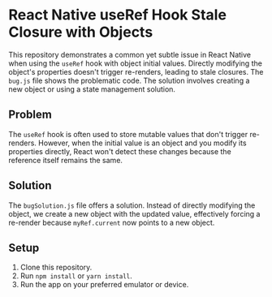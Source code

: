 # React Native useRef Hook Stale Closure with Objects

This repository demonstrates a common yet subtle issue in React Native when using the `useRef` hook with object initial values.  Directly modifying the object's properties doesn't trigger re-renders, leading to stale closures.  The `bug.js` file shows the problematic code. The solution involves creating a new object or using a state management solution.

## Problem

The `useRef` hook is often used to store mutable values that don't trigger re-renders. However, when the initial value is an object and you modify its properties directly, React won't detect these changes because the reference itself remains the same.

## Solution

The `bugSolution.js` file offers a solution.  Instead of directly modifying the object, we create a new object with the updated value, effectively forcing a re-render because `myRef.current` now points to a new object.

## Setup

1. Clone this repository.
2.  Run `npm install` or `yarn install`.
3. Run the app on your preferred emulator or device.